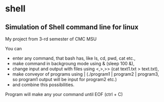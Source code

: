 # shell
## Simulation of Shell command line for linux

My project from 3-rd semester of CMC MSU

  You can 
- enter any command, that bash has, like ls, cd, pwd, cat etc.,
- make command in backgroung mode using & (sleep 100 &),
- change input and output with files using <,>,>> (cat text1.txt > text.txt),
- make conveyor of programs using | (./program1 | program2 | program3, so program1 output will be input for program2 etc.)
- and combine this possibilities.

Program will make any your command until EOF (ctrl + C)

